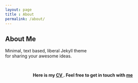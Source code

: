 ```yaml
---
layout: page
title : About
permalink: /about/
---
```


<h2>About Me</h2>
<p>Minimal, text based, liberal Jekyll theme<br>for sharing your awesome ideas.</p>
<br>
<center><p ><strong><span class="manual">Here is my <a href = "https://drive.google.com/file/d/0B-uTeVTFDdmaU09JRDRXcm1JS0U/view?usp=sharing"> CV </a>. Feel free to get in touch with <a href="mailto:arjitkapoor93@outlook.com">me</a>









